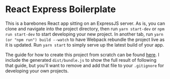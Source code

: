 # React Express Boilerplate

This is a barebones React app sitting on an ExpressJS server. As is, you can clone and navigate into the project directory, then run `yarn start-dev` or `npm run start-dev` to start developing your new project. In another tab, run `yarn (or "npm run") build --watch` to have Webpack rebundle the project live as it is updated. Run `yarn start` to simply serve up the latest build of your app.

The guide for how to create this project from scratch can be found [here](https://gist.github.com/jefferyshivers/18eca716cbd781a61e016eea08cac0a3). I include the generated `dist/bundle.js` to show the full result of following that guide, but you'll want to remove and add that file to your `.gitignore` for developing your own projects.
